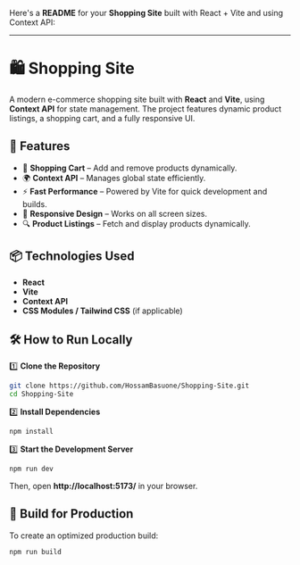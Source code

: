 Here's a **README** for your **Shopping Site** built with React + Vite and using Context API:  

---

# 🛍️ Shopping Site  

A modern e-commerce shopping site built with **React** and **Vite**, using **Context API** for state management. The project features dynamic product listings, a shopping cart, and a fully responsive UI.  

## 🚀 Features  

- 🛒 **Shopping Cart** – Add and remove products dynamically.  
- 🌍 **Context API** – Manages global state efficiently.  
- ⚡ **Fast Performance** – Powered by Vite for quick development and builds.  
- 📱 **Responsive Design** – Works on all screen sizes.  
- 🔍 **Product Listings** – Fetch and display products dynamically.  

## 📦 Technologies Used  

- **React**  
- **Vite**  
- **Context API**  
- **CSS Modules / Tailwind CSS** (if applicable)  

## 🛠️ How to Run Locally  

1️⃣ **Clone the Repository**  
```bash
git clone https://github.com/HossamBasuone/Shopping-Site.git
cd Shopping-Site
```  

2️⃣ **Install Dependencies**  
```bash
npm install
```  

3️⃣ **Start the Development Server**  
```bash
npm run dev
```  
Then, open **http://localhost:5173/** in your browser.  

## 🚀 Build for Production  

To create an optimized production build:  
```bash
npm run build
```  

